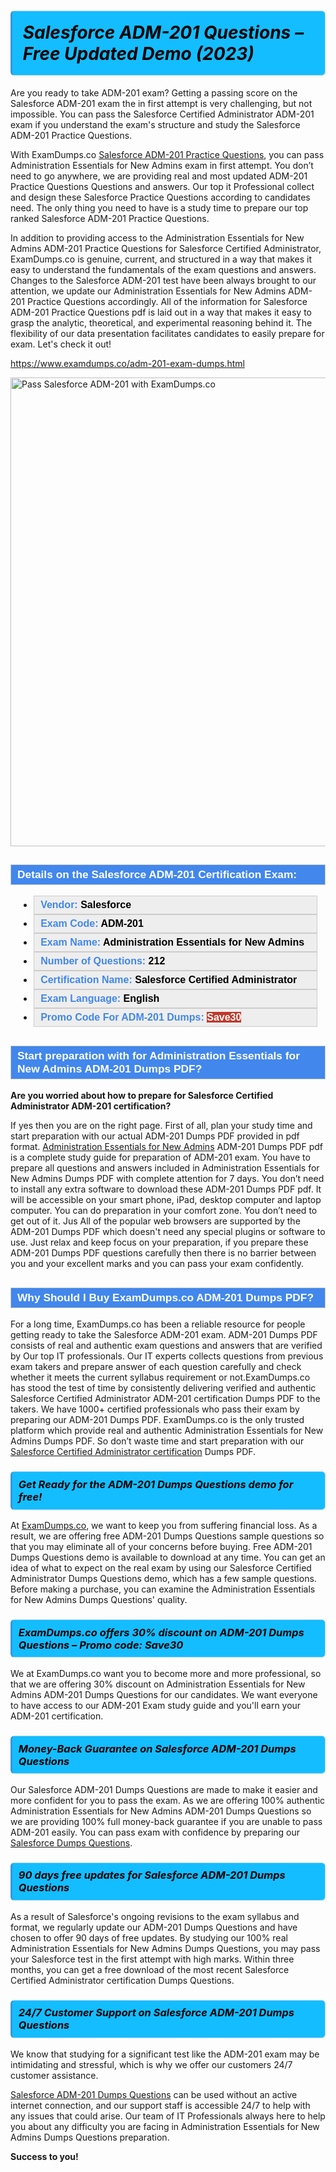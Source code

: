 <h1>                <strong><span style="display: block; color: #000000; background: #14BDFF; border: 0.5px solid #AED6F1; border-left: 3px solid #3498DB; padding: .6em; border-radius: 6px;">                     <em>Salesforce ADM-201 Questions – Free Updated Demo (2023)</em>                </span></strong>            </h1>                                    <p>Are you ready to take ADM-201 exam? Getting a passing score on the Salesforce ADM-201 exam the in first attempt is very challenging, but not impossible.             You can pass the Salesforce Certified Administrator ADM-201 exam if you understand the exam's structure and study the Salesforce ADM-201 <span class="exam_variation">Practice Questions</span>.</p>                        <p>With ExamDumps.co <a href="https://www.examdumps.co/adm-201-exam-dumps.html">Salesforce ADM-201 <span class="exam_variation">Practice Questions</span></a>, you can pass Administration Essentials for New Admins exam in first attempt. You don’t need to go anywhere,             we are providing real and most updated ADM-201 <span class="exam_variation">Practice Questions</span> Questions and answers. Our top it Professional collect and design these Salesforce <span class="exam_variation">Practice Questions</span> according             to candidates need. The only thing you need to have is a study time to prepare our top ranked Salesforce ADM-201 <span class="exam_variation">Practice Questions</span>.</p>                        <p>In addition to providing access to the Administration Essentials for New Admins ADM-201 <span class="exam_variation">Practice Questions</span> for Salesforce Certified Administrator, ExamDumps.co is genuine,             current, and structured in a way that makes it easy to understand the fundamentals of the exam questions and answers. Changes to the Salesforce ADM-201 test have             been always brought to our attention, we update our Administration Essentials for New Admins ADM-201 <span class="exam_variation">Practice Questions</span> accordingly. All of the information for             Salesforce ADM-201 <span class="exam_variation">Practice Questions</span> pdf is laid out in a way that makes it easy to grasp the analytic, theoretical, and experimental reasoning behind it.             The flexibility of our data presentation facilitates candidates to easily prepare for exam. Let's check it out!</p>                        <p><a href="https://www.examdumps.co/adm-201-exam-dumps.html">https://www.examdumps.co/adm-201-exam-dumps.html</a></p>                        <p><a href="https://www.examdumps.co/"><img src="https://www.examdumps.co//images/banners/big-sale-20-percent-discount-offer-examdumps.jpg" class="postImage" alt="Pass Salesforce ADM-201 with ExamDumps.co" width="750"></a></p>                                        <h2 style="background: #4287ec; border: 1px solid #cccccc; padding: 5px 10px;">                <span style="color: #ffffff;">                    <span style="font-size: 11pt;">                        <span style="line-height: normal;">                            <span style="font-family: Calibri,sans-serif;">                                <strong>                                    <span style="font-size: 13.0pt;">Details on the Salesforce ADM-201 Certification Exam:</span>                                </strong>                            </span>                        </span>                    </span>                </span>            </h2>                        <ul>                <li style="margin: 0cm 10pt;">                <div style="background: #eee; border: 1px solid #cccccc; padding: 5px 10px; text-align: justify;"><span style="font-size: 11pt;"><span style="line-height: normal;"><span style="tab-stops: list 36.0pt;"><span style="font-family: Calibri,sans-serif;"><strong><span style="font-size: 12.0pt;">                    <span style="color: #4287ec;">Vendor:</span> <span style="color: #000;">Salesforce</span>                    </span></strong></span></span></span></span></div>                </li>                <li style="margin: 0cm 10pt;">                <div style="background: #eee; border: 1px solid #cccccc; padding: 5px 10px; text-align: justify;"><span style="font-size: 11pt;"><span style="line-height: normal;"><span style="tab-stops: list 36.0pt;"><span style="font-family: Calibri,sans-serif;"><strong><span style="font-size: 12.0pt;">                    <span style="color: #4287ec;">Exam Code:</span> <span style="color: #000;">ADM-201</span>                    </span></strong></span></span></span></span></div>                </li>                <li style="margin: 0cm 10pt;">                <div style="background: #eee; border: 1px solid #cccccc; padding: 5px 10px; text-align: justify;"><span style="font-size: 11pt;"><span style="line-height: normal;"><span style="tab-stops: list 36.0pt;"><span style="font-family: Calibri,sans-serif;"><strong><span style="font-size: 12.0pt;">                    <span style="color: #4287ec;">Exam Name:</span> <span style="color: #000;">Administration Essentials for New Admins</span>                    </span></strong></span></span></span></span></div>                </li>                 <li style="margin: 0cm 10pt;">                <div style="background: #eee; border: 1px solid #cccccc; padding: 5px 10px;"><span style="font-size: 11pt;"><span style="line-height: normal;"><span style="tab-stops: list 36.0pt;"><span style="font-family: Calibri,sans-serif;"><strong><span style="font-size: 12.0pt;">                    <span style="color: #4287ec;">Number of Questions: </span><span style="color: #000;">212</span>                    </span></strong></span></span></span></span></div>                </li>                <li style="margin: 0cm 10pt;">                <div style="background: #eee; border: 1px solid #cccccc; padding: 5px 10px; text-align: justify;"><span style="font-size: 11pt;"><span style="line-height: normal;"><span style="tab-stops: list 36.0pt;"><span style="font-family: Calibri,sans-serif;"><strong><span style="font-size: 12.0pt;">                    <span style="color: #4287ec;">Certification Name:</span> <span style="color: #000;"> Salesforce Certified Administrator</span>                    </span></strong></span></span></span></span></div>                </li>                <li style="margin: 0cm 10pt;">                <div style="background: #eee; border: 1px solid #cccccc; padding: 5px 10px; text-align: justify;"><span style="font-size: 11pt;"><span style="line-height: normal;"><span style="tab-stops: list 36.0pt;"><span style="font-family: Calibri,sans-serif;"><strong><span style="font-size: 12.0pt;">                    <span style="color: #4287ec;">Exam Language:</span> <span style="color: #000;">English</span>                    </span></strong></span></span></span></span></div>                </li>                <li style="margin: 0cm 10pt;">                <div style="background: #eee; border: 1px solid #cccccc; padding: 5px 10px;"><span style="font-size: 11pt;"><span style="line-height: normal;"><span style="tab-stops: list 36.0pt;"><span style="font-family: Calibri,sans-serif;"><strong><span style="font-size: 12.0pt;">                    <span style="color: #4287ec;">Promo Code For ADM-201 Dumps: </span><span style="color: #fff;"><span style="background-color: #c0392b;">Save30</span>                    </span></span></strong></span></span></span></span></div>                </li>            </ul>                        <h2 style="background: #4287ec; border: 1px solid #cccccc; padding: 5px 10px;">                <span style="color: #ffffff;">                    <span style="font-size: 11pt;">                        <span style="line-height: normal;">                            <span style="font-family: Calibri,sans-serif;">                                <strong>                                    <span style="font-size: 13.0pt;">Start preparation with for Administration Essentials for New Admins ADM-201 <span class="exam_variation2">Dumps PDF</span>?  </span>                                </strong>                            </span>                        </span>                    </span>                </span>            </h2>                        <p><strong>Are you worried about how to prepare for Salesforce Certified Administrator ADM-201 certification?</strong></p>                        <p>If yes then you are on the right page. First of all, plan your study time and start preparation with our actual ADM-201 <span class="exam_variation2">Dumps PDF</span> provided in pdf format.             <a href="https://www.examdumps.co/adm-201-exam-dumps.html">Administration Essentials for New Admins</a>  ADM-201 <span class="exam_variation2">Dumps PDF</span> pdf is a complete study guide for preparation of ADM-201 exam. You have to prepare all questions and answers             included in Administration Essentials for New Admins <span class="exam_variation2">Dumps PDF</span> with complete attention for 7 days. You don’t need to install any extra software to download these             ADM-201 <span class="exam_variation2">Dumps PDF</span> pdf. It will be accessible on your smart phone, iPad, desktop computer and laptop computer. You can do preparation in your comfort zone.             You don’t need to get out of it. Jus All of the popular web browsers are supported by the ADM-201 <span class="exam_variation2">Dumps PDF</span> which doesn't need any special plugins or             software to use. Just relax and keep focus on your preparation, if you prepare these ADM-201 <span class="exam_variation2">Dumps PDF</span> questions carefully then there             is no barrier between you and your excellent marks and you can pass your exam confidently. </p>                        <h2 style="background: #4287ec; border: 1px solid #cccccc; padding: 5px 10px;">                <span style="color: #ffffff;">                    <span style="font-size: 11pt;">                        <span style="line-height: normal;">                            <span style="font-family: Calibri,sans-serif;">                                <strong>                                    <span style="font-size: 13.0pt;">Why Should I Buy ExamDumps.co ADM-201 <span class="exam_variation2">Dumps PDF</span>?</span>                                </strong>                            </span>                        </span>                    </span>                </span>            </h2>                        <p>For a long time, ExamDumps.co has been a reliable resource for people getting ready to take the Salesforce ADM-201 exam. ADM-201 <span class="exam_variation2">Dumps PDF</span> consists of real and             authentic exam questions and answers that are verified by Our top IT professionals. Our IT experts collects questions from previous exam takers             and prepare answer of each question carefully and check whether it meets the current syllabus requirement or not.ExamDumps.co has stood the             test of time by consistently delivering verified and authentic Salesforce Certified Administrator ADM-201 certification <span class="exam_variation2">Dumps PDF</span> to the takers.             We have 1000+ certified professionals who pass their exam by preparing our ADM-201 <span class="exam_variation2">Dumps PDF</span>. ExamDumps.co is the only trusted platform which             provide real and authentic Administration Essentials for New Admins <span class="exam_variation2">Dumps PDF</span>. So don’t waste time and start preparation with our             <a href="https://www.examdumps.co/salesforce-certified-administrator-certification-exam-dumps.html">Salesforce Certified Administrator certification</a> <span class="exam_variation2">Dumps PDF</span>.</p>                        <h3>                <strong>                    <span style="display: block; color: #000000; background: #14BDFF; border: 0.5px solid #AED6F1; border-left: 3px solid #3498DB; padding: .6em; border-radius: 6px;">                        <em>Get Ready for the ADM-201 <span class="exam_variation3">Dumps Questions</span> demo for free!</em>                    </span>                </strong>            </h3>                        <p>At <a href="https://www.examdumps.co/">ExamDumps.co</a>, we want to keep you from suffering financial loss. As a result, we are offering free ADM-201 <span class="exam_variation3">Dumps Questions</span> sample questions so that you may             eliminate all of your concerns before buying.  Free ADM-201 <span class="exam_variation3">Dumps Questions</span> demo is available to download at any time. You can get an idea of what to expect on             the real exam by using our Salesforce Certified Administrator <span class="exam_variation3">Dumps Questions</span> demo, which has a few sample questions. Before making a purchase, you can examine             the Administration Essentials for New Admins <span class="exam_variation3">Dumps Questions</span>' quality.</p>                        <h3>                <strong>                    <span style="display: block; color: #000000; background: #14BDFF; border: 0.5px solid #AED6F1; border-left: 3px solid #3498DB; padding: .6em; border-radius: 6px;">                        <em>ExamDumps.co offers 30% discount on ADM-201 <span class="exam_variation3">Dumps Questions</span> – Promo code: Save30</em>                    </span>                </strong>            </h3>                        <p>We at ExamDumps.co want you to become more and more professional, so that we are offering 30% discount on Administration Essentials for New Admins ADM-201 <span class="exam_variation3">Dumps Questions</span> for our candidates.             We want everyone to have access to our ADM-201 Exam study guide and you'll earn your ADM-201 certification.</p>                        <h3>                <strong>                    <span style="display: block; color: #000000; background: #14BDFF; border: 0.5px solid #AED6F1; border-left: 3px solid #3498DB; padding: .6em; border-radius: 6px;">                        <em>Money-Back Guarantee on Salesforce ADM-201 <span class="exam_variation4">Dumps Questions</span></em>                    </span>                </strong>            </h3>                        <p>Our Salesforce ADM-201 <span class="exam_variation4">Dumps Questions</span> are made to make it easier and more confident for you to pass the exam. As we are offering 100% authentic             Administration Essentials for New Admins ADM-201 <span class="exam_variation4">Dumps Questions</span> so we are providing 100% full money-back guarantee if you are unable to pass ADM-201 easily.             You can pass exam with confidence by preparing our <a href="https://www.examdumps.co/salesforce-exam-dumps.html">Salesforce <span class="exam_variation4">Dumps Questions</span></a>.</p>                        <h3>                <strong>                    <span style="display: block; color: #000000; background: #14BDFF; border: 0.5px solid #AED6F1; border-left: 3px solid #3498DB; padding: .6em; border-radius: 6px;">                        <em>90 days free updates for Salesforce ADM-201 <span class="exam_variation4">Dumps Questions</span></em>                    </span>                </strong>            </h3>                        <p>As a result of Salesforce's ongoing revisions to the exam syllabus and format, we regularly update our ADM-201 <span class="exam_variation4">Dumps Questions</span> and have chosen to offer 90 days of free updates.             By studying our 100% real Administration Essentials for New Admins <span class="exam_variation4">Dumps Questions</span>, you may pass your Salesforce test in the first attempt with high marks. Within three months,             you can get a free download of the most recent Salesforce Certified Administrator certification <span class="exam_variation4">Dumps Questions</span>.</p>                        <h3>                <strong>                    <span style="display: block; color: #000000; background: #14BDFF; border: 0.5px solid #AED6F1; border-left: 3px solid #3498DB; padding: .6em; border-radius: 6px;">                        <em>24/7 Customer Support on Salesforce ADM-201 <span class="exam_variation4">Dumps Questions</span></em>                    </span>                </strong>            </h3>                        <p>We know that studying for a significant test like the ADM-201 exam may be intimidating and stressful, which is why we offer our customers 24/7 customer assistance. </p>                        <p><a href="https://www.examdumps.co/adm-201-exam-dumps.html">Salesforce ADM-201 <span class="exam_variation4">Dumps Questions</span></a> can be used without an active internet connection, and our support staff is accessible 24/7 to help with any issues that could arise.             Our team of IT Professionals always here to help you about any difficulty you are facing in Administration Essentials for New Admins <span class="exam_variation4">Dumps Questions</span> preparation.</p>                        <p><strong>Success to you!</strong></p>        
